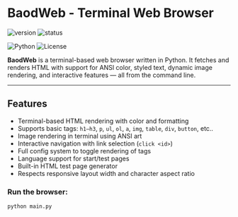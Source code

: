 # BaodWeb - Terminal Web Browser

![version](https://img.shields.io/badge/version-1.2.0--alpha-orange?style=flat-square)
![status](https://img.shields.io/badge/status-alpha-lightgrey?style=flat-square)

![Python](https://img.shields.io/badge/python-3.11+-brightgreen)
![License](https://img.shields.io/badge/license-MIT-lightgrey)


**BaodWeb** is a terminal-based web browser written in Python. It fetches and renders HTML with support for ANSI color, styled text, dynamic image rendering, and interactive features — all from the command line.

---

## Features

- Terminal-based HTML rendering with color and formatting
- Supports basic tags: `h1–h3`, `p`, `ul`, `ol`, `a`, `img`, `table`, `div`, `button`, etc..
- Image rendering in terminal using ANSI art
- Interactive navigation with link selection (`click <id>`)
- Full config system to toggle rendering of tags
- Language support for start/test pages
- Built-in HTML test page generator
- Respects responsive layout width and character aspect ratio

### Run the browser:

```bash
python main.py